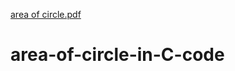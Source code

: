 [area of circle.pdf](https://github.com/ms0208/area-of-circle-in-C-code/files/8717137/area.of.circle.pdf)
# area-of-circle-in-C-code

